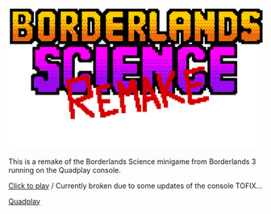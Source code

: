 ![](logo.png)

This is a remake of the Borderlands Science minigame from Borderlands 3 running on the Quadplay console. 

[Click to play](https://morgan3d.github.io/quadplay/console/quadplay.html?game=https://bfraboni.github.io/BorderlandsScienceRemake/science_remake) / Currently broken due to some updates of the console TOFIX... 

[Quadplay](https://github.com/morgan3d/quadplay)

